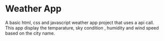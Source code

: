 # Weather App

A basic html, css and javascript weather app project that uses a api call. This app display the temparature, sky condition , humidity and wind speed based on the city name.
